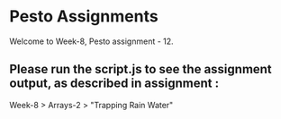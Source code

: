 # Pesto Assignments  

Welcome to Week-8, Pesto assignment - 12.

## Please run the script.js to see the assignment output, as described in assignment :
Week-8 > Arrays-2 > "Trapping Rain Water"